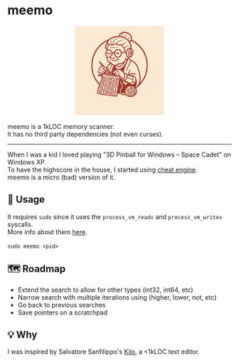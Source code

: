 # meemo

<p align="center">
  <img src="meemo_logo.png" alt="meemo logo" width="200"/>
</p>

meemo is a 1kLOC memory scanner.  
It has no third party dependencies (not even curses).

---

When I was a kid I loved playing "3D Pinball for Windows – Space Cadet" on Windows XP.  
To have the highscore in the house, I started using [cheat engine](https://www.cheatengine.org/).  
meemo is a micro (bad) version of it.

## 🚀 Usage

It requires `sudo` since it uses the `process_vm_readv` and `process_vm_writev` syscalls.  
More info about them [here](https://man7.org/linux/man-pages/man2/process_vm_readv.2.html).

`sudo meemo <pid>`

## 🗺️ Roadmap

- Extend the search to allow for other types (int32, int64, etc)
- Narrow search with multiple iterations using (higher, lower, not, etc)
- Go back to previous searches
- Save pointers on a scratchpad

## 💡 Why

I was inspired by Salvatore Sanfilippo's [Kilo](https://github.com/antirez/kilo), a <1kLOC text editor.
